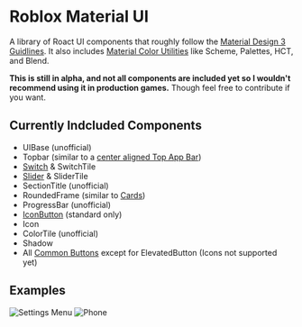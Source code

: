 # Roblox Material UI

A library of Roact UI components that roughly follow the [Material Design 3 Guidlines](https://m3.material.io/). It also includes [Material Color Utilities](https://github.com/material-foundation/material-color-utilities) like Scheme, Palettes, HCT, and Blend.

**This is still in alpha, and not all components are included yet so I wouldn't recommend using it in production games.** Though feel free to contribute if you want.

## Currently Indcluded Components

-   UIBase (unofficial)
-   Topbar (similar to a [center aligned Top App Bar](https://m3.material.io/components/top-app-bar/specs#51ac0fae-61c2-4abc-b8f9-1167bf54e875))
-   [Switch](https://m3.material.io/components/switch/overview) & SwitchTile
-   [Slider](https://m3.material.io/components/sliders/overview) & SliderTile
-   SectionTitle (unofficial)
-   RoundedFrame (similar to [Cards](https://m3.material.io/components/cards/overview))
-   ProgressBar (unofficial)
-   [IconButton](https://m3.material.io/components/icon-buttons/overview) (standard only)
-   Icon
-   ColorTile (unofficial)
-   Shadow
-   All [Common Buttons](https://m3.material.io/components/buttons/overview) except for ElevatedButton (Icons not supported yet)

## Examples

![Settings Menu](https://i.imgur.com/CiHkQgm.png)
![Phone](https://i.imgur.com/3dhdPrH.png)
